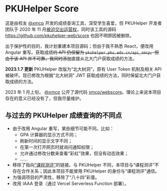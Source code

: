 # PKUHelper Score

这是由校友 [@xmcp](https://github.com/xmcp) 开发的成绩查询工具，深受学生喜爱。但 PKUHelper 开发者团队于 2020 年 11 月[被迫交出运营权](https://pkuhelper-web.github.io/announce_v3.html)，同时该工具的源码 https://github.com/pkuhelper-web/score 也因不明原因被删除。

出于保护性的目的，我计划重建本项目源码；但由于我不熟悉 React，便改用 Angular 重写。获取成绩~~的 API 仍保留为 `pkuhelper.pku.edu.cn/api_xmcp`。但由于该 API 并不可靠，我同时添加~~直接从北大门户获取成绩的方法。

**2023.1.7 更新** PKUHelper 改版为“北大树洞”，原有 User Token 机制及相关 API 被破坏。现已修改为根据“北大树洞” JWT 获取成绩的方法，同时保留北大门户获取成绩的方法。

2023 年 1 月上旬， [@xmcp](https://github.com/xmcp) 公开了源代码 [xmcp/webscore](https://github.com/xmcp/webscore)。理论上来说本项目存在的意义已经没有了，但我尽量维护。

## 与过去的 PKUHelper 成绩查询的不同点

- 由于改用 Angular 重写，某些细节可能不同。比如：
  - GPA 计算器的显示方式不同；
  - 刷新时间的显示文字不同；
  - 在第一次打开网页时就询问通知权限；
  - 允许通过修改分数来查看“彩虹”效果，但没有动态效果；
  - ……
- 移除了指向[“课程测评”](https://courses.pinzhixiaoyuan.com/)的链接。与 PKUHelper 不同，本项目与“课程测评”不存在合作关系；因此本项目不能冒用 PKUHelper 的身份与“课程测评”通信。
- 为强调项目的严肃性，移除了“八十四”彩蛋。
- 改用 IAAA 登录（通过 Vercel Serverless Function 部署）。
